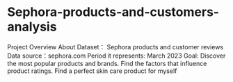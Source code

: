 # Sephora-products-and-customers-analysis
Project Overview
About Dataset： Sephora products and customer reviews
Data source：sephora.com
Period it represents: March 2023
Goal:
Discover the most popular products and brands.
Find the factors that influence product ratings.
Find a perfect skin care product for myself
